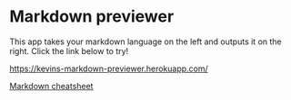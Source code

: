 # Markdown previewer

This app takes your markdown language on the left and outputs it on the right. Click the link below to try!

https://kevins-markdown-previewer.herokuapp.com/

[Markdown cheatsheet](https://github.com/adam-p/markdown-here/wiki/Markdown-Cheatsheet)
